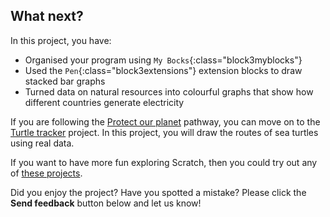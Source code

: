 ## What next?

In this project, you have:

+ Organised your program using `My Bocks`{:class="block3myblocks"}
+ Used the `Pen`{:class="block3extensions"} extension blocks to draw stacked bar graphs 
+ Turned data on natural resources into colourful graphs that show how different countries generate electricity 

If you are following the [Protect our planet](https://projects.raspberrypi.org/en/raspberrypi/protect-our-planet) pathway, you can move on to the [Turtle tracker](https://projects.raspberrypi.org/en/projects/turtle-tracker) project. In this project, you will draw the routes of sea turtles using real data.

If you want to have more fun exploring Scratch, then you could try out any of [these projects](https://projects.raspberrypi.org/en/projects?software%5B%5D=scratch&curriculum%5B%5D=%201).

Did you enjoy the project? Have you spotted a mistake? Please click the **Send feedback** button below and let us know!
